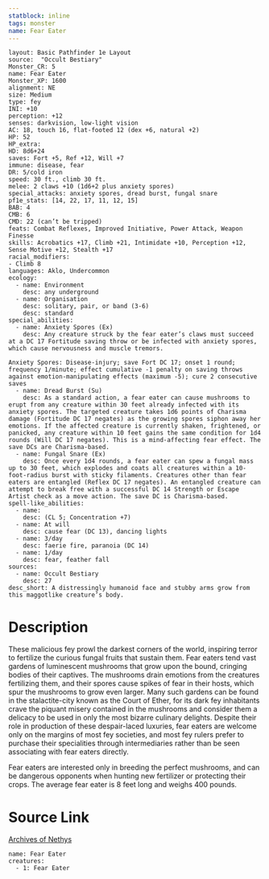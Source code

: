 ```yaml
---
statblock: inline
tags: monster
name: Fear Eater
---
```

```statblock
layout: Basic Pathfinder 1e Layout
source:  "Occult Bestiary"
Monster_CR: 5
name: Fear Eater
Monster_XP: 1600
alignment: NE
size: Medium
type: fey
INI: +10
perception: +12
senses: darkvision, low-light vision
AC: 18, touch 16, flat-footed 12 (dex +6, natural +2)
HP: 52
HP_extra: 
HD: 8d6+24
saves: Fort +5, Ref +12, Will +7
immune: disease, fear
DR: 5/cold iron
speed: 30 ft., climb 30 ft.
melee: 2 claws +10 (1d6+2 plus anxiety spores)
special_attacks: anxiety spores, dread burst, fungal snare
pf1e_stats: [14, 22, 17, 11, 12, 15]
BAB: 4
CMB: 6
CMD: 22 (can’t be tripped)
feats: Combat Reflexes, Improved Initiative, Power Attack, Weapon Finesse
skills: Acrobatics +17, Climb +21, Intimidate +10, Perception +12, Sense Motive +12, Stealth +17
racial_modifiers:
- Climb 8
languages: Aklo, Undercommon
ecology:
  - name: Environment
    desc: any underground
  - name: Organisation
    desc: solitary, pair, or band (3-6)
    desc: standard
special_abilities:
  - name: Anxiety Spores (Ex)
    desc: Any creature struck by the fear eater’s claws must succeed at a DC 17 Fortitude saving throw or be infected with anxiety spores, which cause nervousness and muscle tremors.

Anxiety Spores: Disease-injury; save Fort DC 17; onset 1 round; frequency 1/minute; effect cumulative -1 penalty on saving throws against emotion-manipulating effects (maximum -5); cure 2 consecutive saves
  - name: Dread Burst (Su)
    desc: As a standard action, a fear eater can cause mushrooms to erupt from any creature within 30 feet already infected with its anxiety spores. The targeted creature takes 1d6 points of Charisma damage (Fortitude DC 17 negates) as the growing spores siphon away her emotions. If the affected creature is currently shaken, frightened, or panicked, any creature within 10 feet gains the same condition for 1d4 rounds (Will DC 17 negates). This is a mind-affecting fear effect. The save DCs are Charisma-based.
  - name: Fungal Snare (Ex)
    desc: Once every 1d4 rounds, a fear eater can spew a fungal mass up to 30 feet, which explodes and coats all creatures within a 10-foot-radius burst with sticky filaments. Creatures other than fear eaters are entangled (Reflex DC 17 negates). An entangled creature can attempt to break free with a successful DC 14 Strength or Escape Artist check as a move action. The save DC is Charisma-based.
spell-like_abilities:
  - name:
    desc: (CL 5; Concentration +7)
  - name: At will
    desc: cause fear (DC 13), dancing lights
  - name: 3/day
    desc: faerie fire, paranoia (DC 14)
  - name: 1/day
    desc: fear, feather fall
sources:
  - name: Occult Bestiary
    desc: 27
desc_short: A distressingly humanoid face and stubby arms grow from this maggotlike creature’s body.
```
# Description
These malicious fey prowl the darkest corners of the world, inspiring terror to fertilize the curious fungal fruits that sustain them. Fear eaters tend vast gardens of luminescent mushrooms that grow upon the bound, cringing bodies of their captives. The mushrooms drain emotions from the creatures fertilizing them, and their spores cause spikes of fear in their hosts, which spur the mushrooms to grow even larger. Many such gardens can be found in the stalactite-city known as the Court of Ether, for its dark fey inhabitants crave the piquant misery contained in the mushrooms and consider them a delicacy to be used in only the most bizarre culinary delights. Despite their role in production of these despair-laced luxuries, fear eaters are welcome only on the margins of most fey societies, and most fey rulers prefer to purchase their specialities through intermediaries rather than be seen associating with fear eaters directly.

Fear eaters are interested only in breeding the perfect mushrooms, and can be dangerous opponents when hunting new fertilizer or protecting their crops. The average fear eater is 8 feet long and weighs 400 pounds.
# Source Link
[Archives of Nethys](https://aonprd.com/MonsterDisplay.aspx?ItemName=Fear%20Eater)
```encounter-table
name: Fear Eater
creatures:
  - 1: Fear Eater
```
